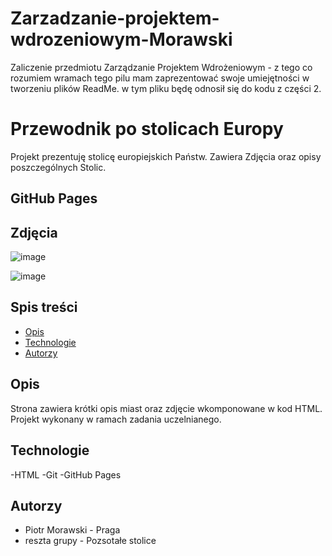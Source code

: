 # Zarzadzanie-projektem-wdrozeniowym-Morawski
Zaliczenie przedmiotu Zarządzanie Projektem Wdrożeniowym - z tego co rozumiem wramach tego pilu mam zaprezentować swoje umiejętności w tworzeniu plików ReadMe. w tym pliku będę odnosił się do kodu z części 2.

# Przewodnik po stolicach Europy

Projekt prezentuję stolicę europiejskich Państw. Zawiera Zdjęcia oraz opisy poszczególnych Stolic.

## GitHub Pages


## Zdjęcia

![image](https://github.com/user-attachments/assets/fe489361-f71e-4f45-b1ec-91e693b64657)


![image](https://github.com/user-attachments/assets/bb6c958a-b341-4145-86ed-62ccb5dd6151)


## Spis treści

- [Opis](#opis)
- [Technologie](#technologie)
- [Autorzy](#autorzy)

## Opis

Strona zawiera krótki opis miast oraz zdjęcie wkomponowane w kod HTML. Projekt wykonany w ramach zadania uczelnianego.

## Technologie

-HTML
-Git
-GitHub Pages
































## Autorzy
- Piotr Morawski - Praga
- reszta grupy - Pozsotałe stolice






